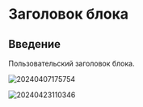 # Заголовок блока

## Введение

Пользовательский заголовок блока.

![20240407175754](https://static-docs.nocobase.com/20240407175754.png)

![20240423110346](https://static-docs.nocobase.com/20240423110346.png)
